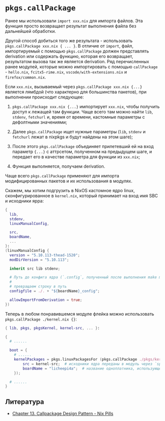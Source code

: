 # `pkgs.callPackage`

Ранее мы использовали `import xxx.nix` для импорта файлов. Эта функция просто возвращает результат выполнения файла без дальнейшей обработки.

Другой способ добиться того же результата - использовать `pkgs.callPackage xxx.nix { ... }`. В отличие от `import`, файл, импортируемый с помощью `pkgs.callPackage` должен представлять derivation или содержать функцию, которая его возвращает, результатом вызова так же является derivation. Ряд перечисленных ранее модулей, которые можно импортировать с помощью `callPackage` - `hello.nix`, `fcitx5-rime.nix`, `vscode/with-extensions.nix` и `firefox/common.nix`.

Если `xxx.nix`, вызываемый через `pkgs.callPackage xxx.nix {...}` является лямбдой (что характерно для большинства пакетов), при выполнении происходит следующее:

1. `pkgs.callPackage xxx.nix {...}` импортирует `xxx.nix`, чтобы получить доступ к лежащей там функции. Чаще всего там можно найти `lib`, `stdenv`, `fetchurl` и, время от времени, кастомные параметры с дефолтными значениями;

2. Далее `pkgs.callPackage` ищет нужные параметры (`lib`, `stdenv` и `fetchurl` лежат в nixpkgs и будут найдены на этом шаге);

3. После этого `pkgs.callPackage` объединяет прилетевший ей на вход параметр `{...}` c аттрсетом, полученном на предыдущем шаге, и передает его в качестве параметра для функции из `xxx.nix`;

4. Функция выполняется, получаем derivation.

Чаще всего `pkgs.callPackage` применяют для импорта модифицированных пакетов и их использования в модулях.

Скажем, мы хотим подгрузить в NixOS кастомное ядро linux, сконфигурированное в `kernel.nix`, который принимает на вход имя SBC и исходники ярра:

```nix
{
  lib,
  stdenv,
  linuxManualConfig,

  src,
  boardName,
  ...
}:
(linuxManualConfig {
  version = "5.10.113-thead-1520";
  modDirVersion = "5.10.113";

  inherit src lib stdenv;

  # Путь до конфига ядра (`.config`, полученный после выполнения make menuconfig)
  #
  # превращаем строку в путь
  configfile = ./. + "${boardName}_config";

  allowImportFromDerivation = true;
})
```

Теперь в любом понравившемся модуле флейка можно использовать `pkgs.callPackage ./kernel.nix {}`:

```nix
{ lib, pkgs, pkgsKernel, kernel-src, ... }:

{
  # ......

  boot = {
    # ......
    kernelPackages = pkgs.linuxPackagesFor (pkgs.callPackage ./pkgs/kernel {
        src = kernel-src;  # исходники ядра переданы в модуль через `specialArgs`.
        boardName = "licheepi4a";  # название одноплатника, использующееся для генерации пути до конфига ядра
    });

  # ......
}
```

<!--In the example above, we use `pkgs.callPackage` to pass different `src` and `boardName` parameters to the function defined in `kernel.nix`. This allows us to generate different kernel packages. By changing the parameters passed to `pkgs.callPackage`, `kernel.nix` can adapt to different kernel sources and development boards.-->

## Литература

- [Chapter 13. Callpackage Design Pattern - Nix Pills](https://nixos.org/guides/nix-pills/callpackage-design-pattern.html)

